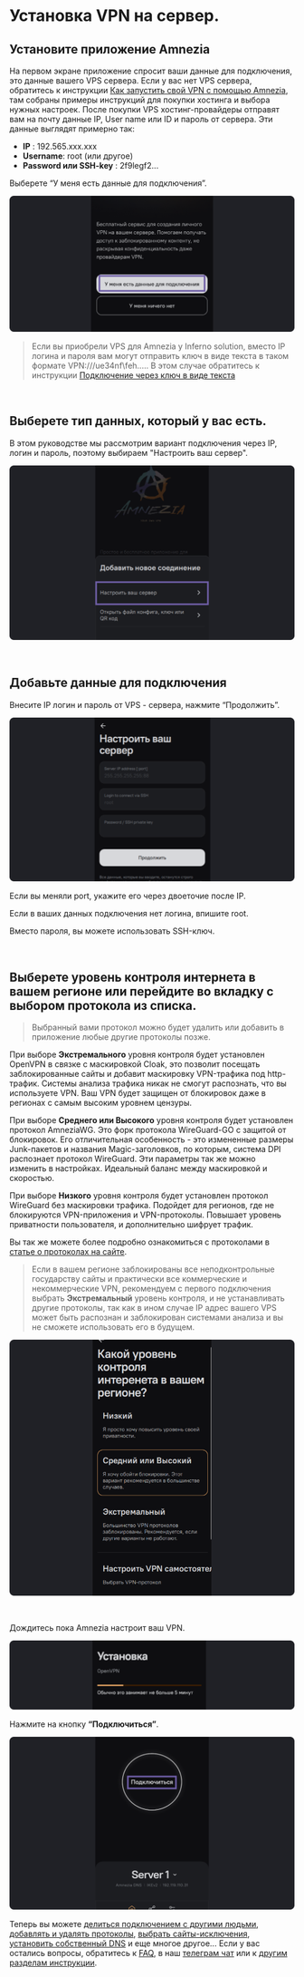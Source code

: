 # Установка VPN на сервер.  


## Установите приложение Amnezia


На первом экране приложение спросит ваши данные для подключения, это данные вашего VPS сервера. 
Если у вас нет VPS сервера, обратитесь к инструкции [Как запустить свой VPN c помощью Amnezia], там собраны примеры инструкций для покупки хостинга и выбора нужных настроек.
После покупки VPS хостинг-провайдеры отправят вам на почту данные IP, User name или ID и пароль от сервера. Эти данные выглядят примерно так: 

- **IP** : 192.565.ххx.xxx
- **Username**: root  (или  другое)
- **Password или SSH-key** : 2f9legf2...

Выберете “У меня есть данные для подключения”.


![](https://raw.githubusercontent.com/amnezia-vpn/amnezia.org-content/master/docs/ru/instructions/01_auto-install/img/ai_ru_1.png)

> Если вы приобрели VPS для Amnezia у Inferno solution, вместо IP логина и пароля вам могут отправить ключ в виде текста в таком формате VPN:///ue34nf\feh.....
> В этом случае  обратитесь к инструкции  [Подключение через ключ в виде текста] 


&nbsp;

## Выберете тип данных, который у вас есть.

В этом руководстве мы рассмотрим вариант подключения через IP, логин и пароль, поэтому выбираем "Настроить ваш сервер". 


![](https://raw.githubusercontent.com/amnezia-vpn/amnezia.org-content/master/docs/ru/instructions/01_auto-install/img/ai_ru_2.png)

&nbsp;

## Добавьте данные для подключения

Внесите IP логин и пароль от VPS - сервера, нажмите  “Продолжить”.

![](https://raw.githubusercontent.com/amnezia-vpn/amnezia.org-content/master/docs/ru/instructions/01_auto-install/img/ai_ru_3.png)


Если вы меняли port, укажите его через двоеточие после IP.

Если в ваших данных подключения нет логина, впишите root. 

Вместо пароля, вы можете использовать SSH-ключ.


&nbsp;

## Выберете уровень контроля интернета в вашем регионе или перейдите во вкладку с выбором протокола из списка.

>Выбранный вами протокол можно будет удалить или добавить в приложение любые другие протоколы позже.

При выборе **Экстремального** уровня контроля будет установлен OpenVPN в связке с маскировкой Cloak, это позволит посещать заблокированные сайты и добавит маскировку VPN-трафика под http-трафик. Системы анализа трафика никак не смогут распознать, что вы используете VPN. Ваш VPN будет защищен от блокировок даже в регионах с самым высоким уровнем цензуры. 

При выборе **Среднего или Высокого** уровня контроля будет установлен протокол AmneziaWG. Это форк протокола WireGuard-GO с защитой от блокировок. Его отличительная особенность - это измененные размеры Junk-пакетов и названия Magic-заголовков, по которым, система DPI распознает протокол WireGuard. Эти параметры так же можно изменить в настройках. Идеальный баланс между маскировкой и скоростью.

При выборе **Низкого** уровня контроля будет установлен протокол WireGuard без маскировки трафика. Подойдет для регионов, где не блокируются VPN-приложения и VPN-протоколы. Повышает уровень приватности пользователя, и дополнительно шифрует трафик. 

Вы так же можете более подробно ознакомиться с протоколами в [статье о протоколах на сайте]. 
>  Если в вашем регионе заблокированы все неподконтрольные государству сайты и практически все коммерческие и некоммерческие VPN, рекомендуем с первого подключения выбрать **Экстремальный** уровень контроля, и не устанавливать другие протоколы, так как в ином случае IP адрес вашего VPS может быть распознан и заблокирован системами анализа и вы не сможете использовать его в будущем.  
> 
![](https://raw.githubusercontent.com/amnezia-vpn/amnezia.org-content/master/docs/ru/instructions/01_auto-install/img/ai_ru_4.png)




&nbsp;

Дождитесь пока Amnezia настроит ваш VPN.

![](https://raw.githubusercontent.com/amnezia-vpn/amnezia.org-content/master/docs/ru/instructions/01_auto-install/img/ai_ru_5.png)

Нажмите на кнопку **“Подключиться”**.

![](https://raw.githubusercontent.com/amnezia-vpn/amnezia.org-content/master/docs/ru/instructions/01_auto-install/img/ai_ru_6.png)

Теперь вы можете [делиться подключением с другими людьми], [добавлять и удалять протоколы], [выбрать сайты-исключения], [установить собственный DNS] и еще многое другое... 
Если у вас остались вопросы, обратитесь к [FAQ], в наш [телеграм чат] или к [другим разделам инструкции].

[Как запустить свой VPN c помощью Amnezia]: ../instructions/0_starter-guide
[файла]: ../instructions/04_file-connection
[QR-кода]: ../instructions/05_qr-code_connection
[ключа в виде текста]: ../instructions/03_text-key-connection
[FAQ]: ../faq
[телеграм чат]: https://t.me/amnezia_vpn
[другим разделам инструкции]: ../instructions
[Подключение через ключ в виде текста]: ../instructions/03_text-key-connection
[делиться подключением с другими людьми]: https://amnezia.org/ru/instructions/10_sharing-connect
[добавлять и удалять протоколы]: https://amnezia.org/ru/instructions/11_installation-configuration-protocols
[выбрать сайты-исключения]: https://amnezia.org/ru/instructions/21_split_tunneling
[установить собственный DNS]: https://amnezia.org/ru/instructions/06_change-dns
[статье о протоколах на сайте]: https://amnezia.org/ru/instructions/09_about_protocols 
